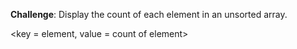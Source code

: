 **Challenge**: Display the count of each element in an unsorted array.

<key = element, value = count of element>

